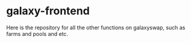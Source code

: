 # galaxy-frontend

Here is the repository for all the other functions on galaxyswap, such as farms and pools and etc. 
